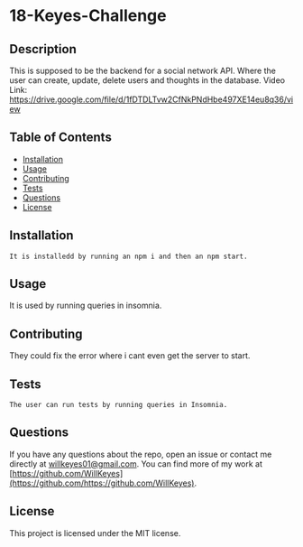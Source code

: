 # 18-Keyes-Challenge

## Description

This is supposed to be the backend for a social network API. Where the user can create, update, delete users and thoughts in the database.
Video Link: https://drive.google.com/file/d/1fDTDLTvw2CfNkPNdHbe497XE14eu8q36/view

## Table of Contents

- [Installation](#installation)
- [Usage](#usage)
- [Contributing](#contributing)
- [Tests](#tests)
- [Questions](#questions)
- [License](#license)

## Installation

```
It is installedd by running an npm i and then an npm start.
```

## Usage

It is used by running queries in insomnia.

## Contributing

They could fix the error where i cant even get the server to start.

## Tests

```
The user can run tests by running queries in Insomnia.
```

## Questions

If you have any questions about the repo, open an issue or contact me directly at willkeyes01@gmail.com. You can find more of my work at [https://github.com/WillKeyes](https://github.com/https://github.com/WillKeyes).

## License

This project is licensed under the MIT license.
  